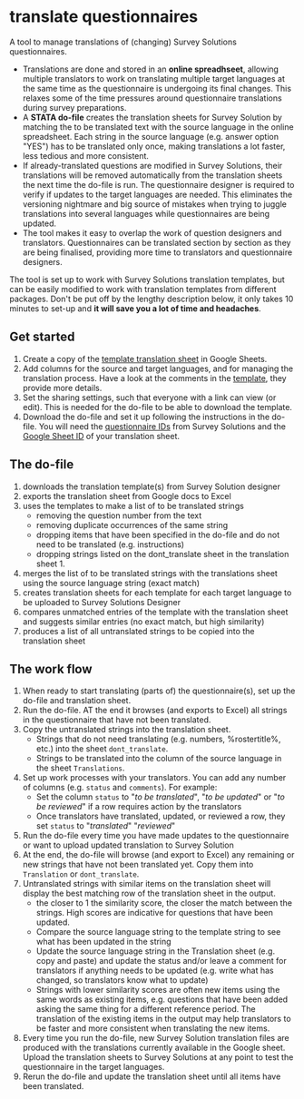 # translate questionnaires

A tool to manage translations of (changing) Survey Solutions questionnaires. 
* Translations are done and stored in an __online spreadhseet__, allowing multiple translators to work on translating multiple target languages at the same time as the questionnaire is undergoing its final changes. This relaxes some of the time pressures around questionnaire translations during survey preparations.
* A __STATA do-file__ creates the translation sheets for Survey Solution by matching the to be translated text with the source language in the online spreadsheet. Each string in the source language (e.g. answer option "YES") has to be translated only once, making translations a lot faster, less tedious and more consistent. 
* If already-translated questions are modified in Survey Solutions, their translations will be removed automatically from the translation sheets the next time the do-file is run. The questionnaire designer is required to verify if updates to the target languages are needed. This eliminates the versioning nightmare and big source of mistakes when trying to juggle translations into several languages while questionnaires are being updated.
* The tool makes it easy to overlap the work of question designers and translators. Questionnaires can be translated section by section as they are being finalised, providing more time to translators and questionnaire designers.   

The tool is set up to work with Survey Solutions translation templates, but can be easily modified to work with translation templates from different packages. Don't be put off by the lengthy description below, it only takes 10 minutes to set-up and __it will save you a lot of time and headaches__.

## Get started
1. Create a copy of the [template translation sheet](https://docs.google.com/spreadsheets/d/1dX-Z8hy0Crq7_UYK8BTsoiavul9MorPkvoXtT8kAXW0) in Google Sheets.  
1. Add columns for the source and target languages, and for managing the translation process. Have a look at the comments in the [template](https://docs.google.com/spreadsheets/d/1dX-Z8hy0Crq7_UYK8BTsoiavul9MorPkvoXtT8kAXW0), they provide more details.
1. Set the sharing settings, such that everyone with a link can view (or edit). This is needed for the do-file to be able to download the template.
1. Download the do-file and set it up following the instructions in the do-file. You will need the 
[questionnaire IDs](questionnaire_id.PNG) from Survey Solutions and the [Google Sheet ID](google_doc.PNG) of your translation sheet.

## The do-file

1. downloads the translation template(s) from Survey Solution designer 
1. exports the translation sheet from Google docs to Excel
1. uses the templates to make a list of to be translated strings
    * removing the question number from the text
    * removing duplicate occurrences of the same string
    * dropping items that have been specified in the do-file and do not need to be translated (e.g. instructions)
    *	dropping strings listed on the dont_translate sheet in the translation sheet 1. 
1. merges the list of to be translated strings with the translations sheet using the source language string (exact match)
1. creates translation sheets for each template for each target language to be uploaded to Survey Solutions Designer
1. compares unmatched entries of the template with the translation sheet and suggests similar entries (no exact match, but high similarity)
1. produces a list of all untranslated strings to be copied into the translation sheet

## The work flow
1. When ready to start translating (parts of) the questionnaire(s), set up the do-file and translation sheet.
2. Run the do-file. AT the end it browses (and exports to Excel) all strings in the questionnaire that have not been translated.
3. Copy the untranslated strings into the translation sheet.
	- Strings that do not need translating (e.g. numbers, %rostertitle%, etc.) into the sheet `dont_translate`.
	- Strings to be translated into the column of the source language in the sheet `Translations`.
4. Set up work processes with your translators. You can add any number of columns (e.g. `status` and `comments`). For example: 
	- Set the column `status` to "_to be translated_",  "_to be updated_" or "_to be reviewed_" if a row requires action by the translators
	- Once translators have translated, updated, or reviewed a row, they set `status` to "_translated_" "_reviewed_"
5. Run the do-file every time you have made updates to the questionnaire or want to upload updated translation to Survey Solution
6. At the end, the do-file will browse (and export to Excel) any remaining or new strings that have not been translated yet. Copy them into `Translation` or `dont_translate`. 
7. Untranslated strings with similar items on the translation sheet will display the best matching row of the translation sheet in the output.
	- the closer to 1 the similarity score, the closer the match between the strings. High scores are indicative for questions that have been updated.
	- Compare the source language string to the template string to see what has been updated in the string
	- Update the source language string in the Translation sheet (e.g. copy and paste) and	update the status and/or leave a comment for translators if anything needs to be updated (e.g. write what has changed, so translators know what to update)
	- Strings with lower similarity scores are often new items using the same words as existing items, e.g. questions that have been added asking the same thing for a different reference period. The translation of the existing items in the output may help translators to be faster and more consistent when translating the new items.
8. Every time you run the do-file, new Survey Solution translation files are produced with the translations currently available in the Google sheet. Upload the translation sheets to Survey Solutions at any point to test the questionnaire in the target languages.
9. Rerun the do-file and update the translation sheet until all items have been translated.
